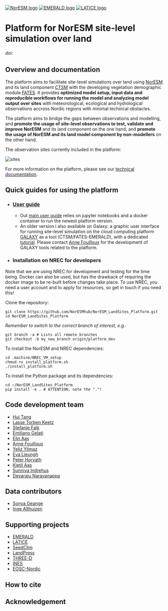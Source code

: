 
[![NorESM logo](https://tinyimg.io/i/9AdhM6J.png "the Norwegian Earth System Model")](https://www.noresm.org/)
[![EMERALD logo](https://tinyimg.io/i/O6Vkl1F.png "EMERALD project")](https://www.mn.uio.no/geo/english/research/projects/emerald/)
[![LATICE logo](https://tinyimg.io/i/4IM1ogh.png "Land-ATmosphere Interactions in Cold Environments research group")](https://www.mn.uio.no/geo/english/research/groups/latice/)


# Platform for NorESM site-level simulation over land

###### doi:

## Overview and documentation
The platform aims to facilitate site-level simulations over land using [NorESM](https://github.com/NorESMhub/NorESM) and its land component [CTSM](https://github.com/NorESMhub/CTSM) with the developing vegetation demographic module [FATES](https://github.com/NGEET/fates). It provides **optimized model setup, input data and reproducible workflows for running the model and analyzing model output over sites** with meteorological, ecological and hydrological observations accross Nordic regions with minimal techincal obstacles.

The platform aims to bridge the gaps between observations and modelling, and **promote the usage of site-level observations to test, validate and improve NorESM** and its land component on the one hand, and **promote the usage of NorESM and its land model component by non-modellers** on the other hand.

The observation sites currently included in the platform:

![sites](https://tinyimg.io/i/cOVIgv4.png)

For more information on the platform, please see our [technical documentation](NorESMhub.github.io/NorESM_LandSites_Platform).


## Quick guides for using the platform


- ### [User guide](https://noresmhub.github.io/NorESM_LandSites_Platform/user_guide)
  - Out [main user guide](https://noresmhub.github.io/NorESM_LandSites_Platform/user_guide) relies on jupyter notebooks and a docker container to run the newest platform version. 
  - An older version i also available on Galaxy: a graphic user interface for running site-level simulation on the cloud computing platform [GALAXY](https://galaxyproject.org/) as a tool (CTSM/FATES-EMERALD), with a dedicated [tutorial](https://training.galaxyproject.org/training-material/topics/climate/tutorials/fates/tutorial.html). Please contact [Anne Fouilloux](https://github.com/annefou) for the development of GALAXY tools related to the platform.


- ### Installation on NREC for developers
Note that we are using NREC for development and testing for the time being. Docker can also be used, but has the drawback of requiring the docker image to be re-built before changes take place. To use NREC, you need a user account and to apply for resources, so get in touch if you need this!

Clone the repository:
```
git clone https://github.com/NorESMhub/NorESM_LandSites_Platform.git
cd NorESM_LandSites_Platform
```
*Remember to switch to the correct branch of interest, e.g.:*
```
git branch -a # Lists all remote branches
git checkout -b my_new_branch origin/platform_dev
```
To install the NorESM and NREC dependencies:
```
cd .machine/NREC_VM_setup
chmod +x install_platform.sh
./install_platform.sh
```
To install the Python package and its dependencies:
```
cd ~/NorESM_LandSites_Platform
pip install -e . # ATTENTION, note the "."!
```

## Code development team
* [Hui Tang](https://github.com/huitang-earth)
* [Lasse Torben Keetz](https://github.com/lasseke)
* [Stefanie Falk](https://github.com/ziu1986)
* [Emiliano Gelati](https://github.com/emiliano-gelati)
* [Elin Aas](https://github.com/ecaas)
* [Anne Fouilloux](https://github.com/annefou)
* [Yeliz Yilmaz](https://github.com/yelizy)
* [Eva Lieungh](https://github.com/evalieungh)
* [Peter Horvath](https://github.com/peterhor)
* [Kjetil Aas](https://github.com/kjetilaas)
* [Sunniva Indrehus](https://github.com/sunnivin)
* [Devaraju Narayanappa](https://github.com/devarajun)

## Data contributors
* [Sonya Geange](https://github.com/srg101)
* [Inge Althuizen](https://github.com/ingealthuizen)

## Supporting projects
* [EMERALD](https://www.mn.uio.no/geo/english/research/projects/emerald/)
* [LATICE](https://www.mn.uio.no/geo/english/research/groups/latice/)
* [SeedClim](https://www.uib.no/en/rg/EECRG/55395/seedclim)
* [LandPress](https://www.uib.no/en/rg/EECRG/95156/landpress)
* [THREE-D](https://www.uib.no/en/rg/EECRG/126712/three-d)
* [INES](https://www.ines.noresm.org/)
* [EOSC-Nordic](https://www.eosc-nordic.eu/)

## How to cite

## Acknowledgement
